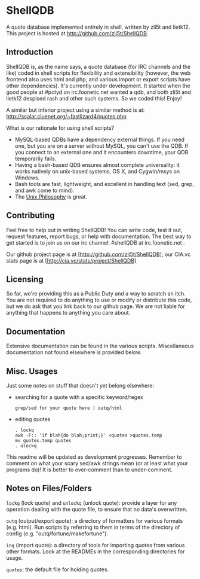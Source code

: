 ShellQDB
================================================================================

A quote database implemented entirely in shell, written by zli5t and lietk12.
This project is hosted at http://github.com/zli5t/ShellQDB.


Introduction
--------------------------------------------------------------------------------

ShellQDB is, as the name says, a quote database (for IRC channels and the like)
coded in shell scripts for flexibility and extensibility (however, the web
frontend also uses html and php, and various import or export scripts have other
dependencies). It's currently under development. It started when the good people
at #pctyd on irc.foonetic.net wanted a qdb, and both zli5t and lietk12 despised
rash and other such systems. So we coded this! Enjoy!

A similar but inferior project using a similar method is at:
http://scalar.cluenet.org/~fastlizard4/quotes.php

What is our rationale for using shell scripts?

-   MySQL-based QDBs have a dependency external things.  If you need one, but
    you are on a server without MySQL, you can't use the QDB.  If you connect to
    an external one and it encounters downtime, your QDB temporarily fails.
-   Having a bash-based QDB ensures almost complete universality: it works
    natively on unix-based systems, OS X, and Cygwin/msys on Windows.
-   Bash tools are fast, lightweight, and excellent in handling text (sed, grep,
    and awk come to mind).
-   The [Unix Philosophy](http://www.faqs.org/docs/artu/ch01s06.html) is great.


Contributing
--------------------------------------------------------------------------------

Feel free to help out in writing ShellQDB!  You can write code, test it out,
request features, report bugs, or help with documentation.  The best way to get
started is to join us on our irc channel: #shellQDB at irc.foonetic.net .

Our github project page is at [http://github.com/zli5t/ShellQDB]; our CIA.vc
stats page is at [http://cia.vc/stats/project/ShellQDB]


Licensing
--------------------------------------------------------------------------------

So far, we're providing this as a Public Duty and a way to scratch an itch.  You
are not required to do anything to use or modify or distribute this code, but we
do ask that you link back to our github page.  We are not liable for anything
that happens to anything you care about.


Documentation
--------------------------------------------------------------------------------

Extensive documentation can be found in the various scripts.  Miscellaneous
documentation not found elsewhere is provided below.


Misc. Usages
--------------------------------------------------------------------------------

Just some notes on stuff that doesn't yet belong elsewhere:

-   searching for a quote with a specific keyword/regex
    
        grep/sed for your quote here | outq/html
    
-   editing quotes
    
        . lockq
        awk -F:: 'if blah{do blah;print;}' <quotes >quotes.temp
        mv quotes.temp quotes
        . ulockq

This readme will be updated as development progresses. Remember to comment on
what your scary sed/awk strings mean (or at least what your programs do)!  It is
better to over-comment than to under-comment.


Notes on Files/Folders
--------------------------------------------------------------------------------

`lockq` (lock quote) and `unlockq` (unlock quote): provide a layer for any
operation dealing with the quote file, to ensure that no data's overwritten.

`outq` (output/export quote): a directory of formatters for various formats
(e.g. html).  Run scripts by referring to them in terms of the directory of
config (e.g. "outq/fortune/makefortune").

`inq` (import quote): a directory of tools for importing quotes from various
other formats.  Look at the READMEs in the corresponding directories for usage.

`quotes`: the default file for holding quotes.
